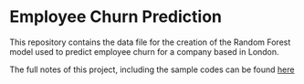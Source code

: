 # Employee Churn Prediction

This repository contains the data file for the creation of the Random Forest model used to predict employee churn for a company based in London.

The full notes of this project, including the sample codes can be found [here](https://leekarensl.github.io/2023/03/17/employee-churn-prediction.html)
